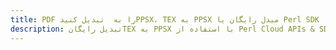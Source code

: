 ---title: PDF را به  تبدیل کنیدPPSX، TEX به PPSX مبدل رایگان یا Perl SDKdescription: تبدیل رایگانTEX به PPSX با استفاده از Perl Cloud APIs & SDK همچنین اسناد PDF را در Cloud ایجاد، ویرایش و رندر کنید.---